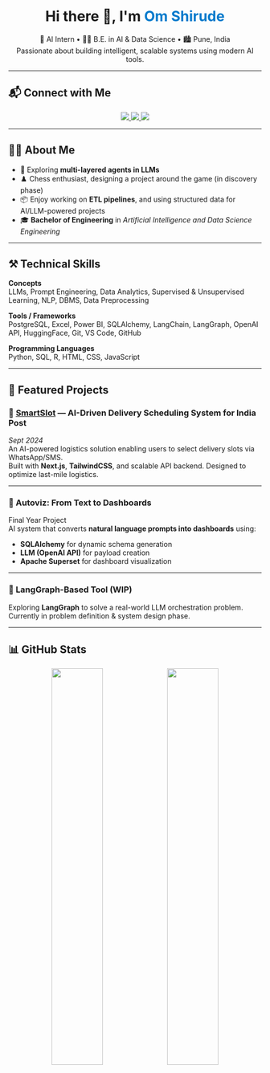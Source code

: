 <h1 align="center">Hi there 👋, I'm <span style="color:#007acc;">Om Shirude</span></h1>

<p align="center">
  🧠 AI Intern • 👨‍🎓 B.E. in AI & Data Science • 🏙️ Pune, India <br>
  Passionate about building intelligent, scalable systems using modern AI tools.
</p>

---

## 📬 Connect with Me

<p align="center">
  <a href="https://www.linkedin.com/in/your-linkedin" target="_blank">
    <img src="https://img.shields.io/badge/LinkedIn-blue?style=for-the-badge&logo=linkedin&logoColor=white" />
  </a>
  <a href="mailto:your.email@gmail.com">
    <img src="https://img.shields.io/badge/Gmail-D14836?style=for-the-badge&logo=gmail&logoColor=white" />
  </a>
  <a href="https://medium.com/@your-medium" target="_blank">
    <img src="https://img.shields.io/badge/Medium-black?style=for-the-badge&logo=medium&logoColor=white" />
  </a>
</p>

---

## 🙋‍♂️ About Me

- 🔬 Exploring **multi-layered agents in LLMs**
- ♟️ Chess enthusiast, designing a project around the game (in discovery phase)
- 📦 Enjoy working on **ETL pipelines**, and using structured data for AI/LLM-powered projects
- 🎓 **Bachelor of Engineering** in *Artificial Intelligence and Data Science Engineering*

---

## ⚒️ Technical Skills

**Concepts**  
LLMs, Prompt Engineering, Data Analytics, Supervised & Unsupervised Learning, NLP, DBMS, Data Preprocessing

**Tools / Frameworks**  
PostgreSQL, Excel, Power BI, SQLAlchemy, LangChain, LangGraph, OpenAI API, HuggingFace, Git, VS Code, GitHub

**Programming Languages**  
Python, SQL, R, HTML, CSS, JavaScript

---

## 🚀 Featured Projects

### 🔹 [SmartSlot](https://smartslot.vercel.app/) — AI-Driven Delivery Scheduling System for India Post  
*Sept 2024*  
An AI-powered logistics solution enabling users to select delivery slots via WhatsApp/SMS.  
Built with **Next.js**, **TailwindCSS**, and scalable API backend. Designed to optimize last-mile logistics.

---

### 🔹 Autoviz: From Text to Dashboards  
Final Year Project  
AI system that converts **natural language prompts into dashboards** using:
- **SQLAlchemy** for dynamic schema generation  
- **LLM (OpenAI API)** for payload creation  
- **Apache Superset** for dashboard visualization

---

### 🔹 LangGraph-Based Tool (WIP)  
Exploring **LangGraph** to solve a real-world LLM orchestration problem. Currently in problem definition & system design phase.

---

## 📊 GitHub Stats

<p align="center">
  <img src="https://github-readme-stats.vercel.app/api?username=OmShirude&show_icons=true&theme=radical" width="45%">
  <img src="https://github-readme-stats.vercel.app/api/top-langs/?username=OmShirude&layout=compact&theme=radical" width="45%">
</p>
